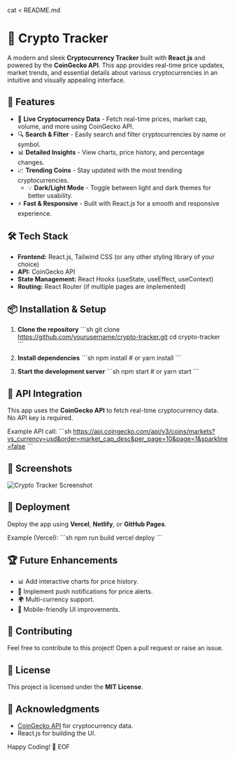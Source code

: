 cat <<EOF > README.md
# 🚀 Crypto Tracker

A modern and sleek **Cryptocurrency Tracker** built with **React.js** and powered by the **CoinGecko API**. This app provides real-time price updates, market trends, and essential details about various cryptocurrencies in an intuitive and visually appealing interface.

## 🎯 Features
- 🔄 **Live Cryptocurrency Data** - Fetch real-time prices, market cap, volume, and more using CoinGecko API.
- 🔍 **Search & Filter** - Easily search and filter cryptocurrencies by name or symbol.
- 📊 **Detailed Insights** - View charts, price history, and percentage changes.
- 📈 **Trending Coins** - Stay updated with the most trending cryptocurrencies.
  - 💡 **Dark/Light Mode** - Toggle between light and dark themes for better usability.
- ⚡ **Fast & Responsive** - Built with React.js for a smooth and responsive experience.

## 🛠️ Tech Stack
- **Frontend:** React.js, Tailwind CSS (or any other styling library of your choice)
- **API:** CoinGecko API
- **State Management:** React Hooks (useState, useEffect, useContext)
- **Routing:** React Router (if multiple pages are implemented)

## 📦 Installation & Setup
1. **Clone the repository**
   \`\`\`sh
   git clone https://github.com/yourusername/crypto-tracker.git
   cd crypto-tracker
   \`\`\`

2. **Install dependencies**
   \`\`\`sh
   npm install  # or yarn install
   \`\`\`

3. **Start the development server**
   \`\`\`sh
   npm start  # or yarn start
   \`\`\`

## 🔑 API Integration
This app uses the **CoinGecko API** to fetch real-time cryptocurrency data. No API key is required.

Example API call:
\`\`\`sh
https://api.coingecko.com/api/v3/coins/markets?vs_currency=usd&order=market_cap_desc&per_page=10&page=1&sparkline=false
\`\`\`

## 📸 Screenshots
![Crypto Tracker Screenshot](https://via.placeholder.com/800x400.png?text=Screenshot+Placeholder)

## 🚀 Deployment
Deploy the app using **Vercel**, **Netlify**, or **GitHub Pages**.

Example (Vercel):
\`\`\`sh
npm run build
vercel deploy
\`\`\`

## 🏆 Future Enhancements
- 📊 Add interactive charts for price history.
- 🔔 Implement push notifications for price alerts.
- 🌍 Multi-currency support.
- 📱 Mobile-friendly UI improvements.

## 🤝 Contributing
Feel free to contribute to this project! Open a pull request or raise an issue.

## 📜 License
This project is licensed under the **MIT License**.

## 🎉 Acknowledgments
- [CoinGecko API](https://www.coingecko.com/en/api) for cryptocurrency data.
- React.js for building the UI.

Happy Coding! 🚀
EOF


